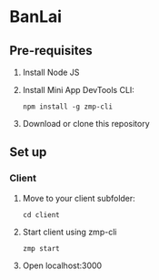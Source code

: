 # BanLai
## Pre-requisites
1. Install Node JS
2. Install Mini App DevTools CLI:
  
    `npm install -g zmp-cli`
  
3. Download or clone this repository
## Set up
### Client
1. Move to your client subfolder:

    `cd client`
    
2. Start client using zmp-cli

    `zmp start`
    
3. Open localhost:3000
